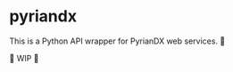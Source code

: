 pyriandx
========================

This is a Python API wrapper for PyrianDX web services. :snake:

:construction: WIP :construction: